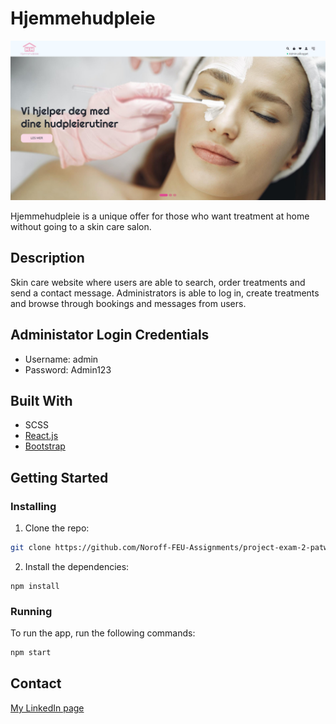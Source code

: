 # Hjemmehudpleie

![image](/public/hjemmehudpleie.jpg)

Hjemmehudpleie is a unique offer for those who want treatment at home without going to a skin care salon.

## Description

Skin care website where users are able to search, order treatments and send a contact
message. Administrators is able to log in, create treatments and browse through
bookings and messages from users.

## Administator Login Credentials

- Username: admin
- Password: Admin123

## Built With

- SCSS
- [React.js](https://reactjs.org/)
- [Bootstrap](https://getbootstrap.com)

## Getting Started

### Installing

1. Clone the repo:

```bash
git clone https://github.com/Noroff-FEU-Assignments/project-exam-2-patwer92.git
```

2. Install the dependencies:

```
npm install
```

### Running

To run the app, run the following commands:

```bash
npm start
```

## Contact

[My LinkedIn page](https://www.linkedin.com/in/patrick-werner-253706a9/)
